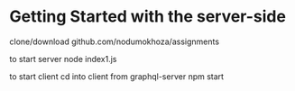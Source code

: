 # Getting Started with the server-side

clone/download github.com/nodumokhoza/assignments

to start server node index1.js

to start client cd into client from graphql-server
npm start


